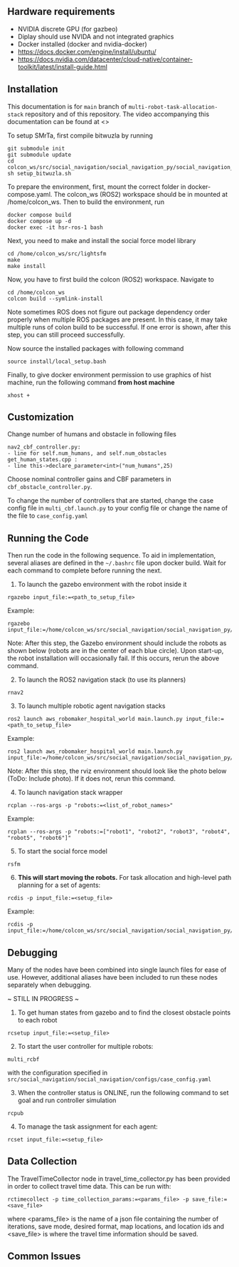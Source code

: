 ## Hardware requirements
- NVIDIA discrete GPU (for gazbeo)
- Diplay should use NVIDA and not integrated graphics
- Docker installed (docker and nvidia-docker)
- https://docs.docker.com/engine/install/ubuntu/
- https://docs.nvidia.com/datacenter/cloud-native/container-toolkit/latest/install-guide.html

## Installation
This documentation is for `main` branch of `multi-robot-task-allocation-stack` repository and of this repository. The video accompanying this documentation can be found at <>

To setup SMrTa, first compile bitwuzla by running
```
git submodule init
git submodule update
cd colcon_ws/src/social_navigation/social_navigation_py/social_navigation_py/SMrTa
sh setup_bitwuzla.sh
```

To prepare the environment, first, mount the correct folder in docker-compose.yaml. The colcon_ws (ROS2) workspace should be in mounted at /home/colcon_ws. Then to build the environment, run
```
docker compose build
docker compose up -d
docker exec -it hsr-ros-1 bash
```
Next, you need to make and install the social force model library
```
cd /home/colcon_ws/src/lightsfm
make
make install
```

Now, you have to first build the colcon (ROS2) workspace. Navigate to
```
cd /home/colcon_ws
colcon build --symlink-install
```
Note sometimes ROS does not figure out package dependency order properly when multiple ROS packages are present. In this case, it may take multiple runs of colon build to be successful. If one error is shown, after this step, you can still proceed successfully.

Now source the installed packages with following command
```
source install/local_setup.bash
```
Finally, to give docker environment permission to use graphics of hist machine, run the following command **from host machine**
```
xhost +
```

## Customization
Change number of humans and obstacle in following files
```
nav2_cbf_controller.py: 
- line for self.num_humans, and self.num_obstacles
get_human_states.cpp : 
- line this->declare_parameter<int>("num_humans",25)
```
Choose nominal controller gains and CBF parameters in `cbf_obstacle_controller.py`.

To change the number of controllers that are started, change the case config file in `multi_cbf.launch.py` to your config file or change the name of the file to `case_config.yaml`

## Running the Code
Then run the code in the following sequence. To aid in implementation, several aliases are defined in the `~/.bashrc` file upon docker build. Wait for each command to complete before running the next.

1. To launch the gazebo environment with the robot inside it

```
rgazebo input_file:=<path_to_setup_file>
```
Example:
```
rgazebo input_file:=/home/colcon_ws/src/social_navigation/social_navigation_py/social_navigation_py/robot_setup_6.json
```
Note: After this step, the Gazebo environment should include the robots as shown below (robots are in the center of each blue circle). Upon start-up, the robot installation will occasionally fail. If this occurs, rerun the above command.

2. To launch the ROS2 navigation stack (to use its planners)
```
rnav2
```

3. To launch multiple robotic agent navigation stacks
```
ros2 launch aws_robomaker_hospital_world main.launch.py input_file:=<path_to_setup_file>
```
Example:
```
ros2 launch aws_robomaker_hospital_world main.launch.py input_file:=/home/colcon_ws/src/social_navigation/social_navigation_py/social_navigation_py/robot_setup_6.json
```
Note: After this step, the rviz environment should look like the photo below (ToDo: Include photo). If it does not, rerun this command.

4. To launch navigation stack wrapper
```
rcplan --ros-args -p "robots:=<list_of_robot_names>"
```
Example:
```
rcplan --ros-args -p "robots:=["robot1", "robot2", "robot3", "robot4", "robot5", "robot6"]"
```

5. To start the social force model
```
rsfm
```

6. **This will start moving the robots.** For task allocation and high-level path planning for a set of agents:
```
rcdis -p input_file:=<setup_file>
```
Example:
```
rcdis -p input_file:=/home/colcon_ws/src/social_navigation/social_navigation_py/social_navigation_py/robot_setup_6.json
```

## Debugging
Many of the nodes have been combined into single launch files for ease of use. However, additional aliases have been included to run these nodes separately when debugging.

~ STILL IN PROGRESS ~
1. To get human states from gazebo and to find the closest obstacle points to each robot
```
rcsetup input_file:=<setup_file>

```

2. To start the user controller for multiple robots:
```
multi_rcbf
```
with the configuration specified in ```src/social_navigation/social_navigation/configs/case_config.yaml```

3. When the controller status is ONLINE, run the following command to set goal and run controller simulation
```
rcpub
```

4. To manage the task assignment for each agent:
```
rcset input_file:=<setup_file>
```

## Data Collection
The TravelTimeCollector node in travel_time_collector.py has been provided in order to collect travel time data. This can be run with:
```
rctimecollect -p time_collection_params:=<params_file> -p save_file:=<save_file>
```
where <params_file> is the name of a json file containing the number of iterations, save mode, desired format, map locations, and location ids and <save_file> is where the travel time information should be saved.

## Common Issues